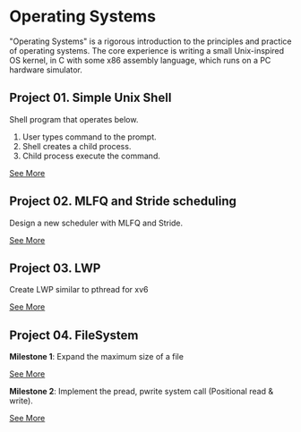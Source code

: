 # Operating Systems

"Operating Systems" is a rigorous introduction to the principles and practice of operating systems. The core experience is writing a small Unix-inspired OS kernel, in C with some x86 assembly language, which runs on a PC hardware simulator.

## Project 01. Simple Unix Shell

Shell program that operates below.

1. User types command to the prompt.
2. Shell creates a child process.
3. Child process execute the command.

[See More](../../wiki/project1-shell)


## Project 02. MLFQ and Stride scheduling

Design a new scheduler with MLFQ and Stride.

[See More](../../wiki/project2-scheduling)



## Project 03. LWP

Create LWP similar to pthread for xv6

[See More](../../wiki/project3-lwp)


## Project 04. FileSystem

**Milestone 1**: Expand the maximum size of a file

[See More](../../wiki/project4-filesystem)


**Milestone 2**: Implement the pread, pwrite system call (Positional read & write).

[See More](../../wiki/project4-filesystem-milestone2)
